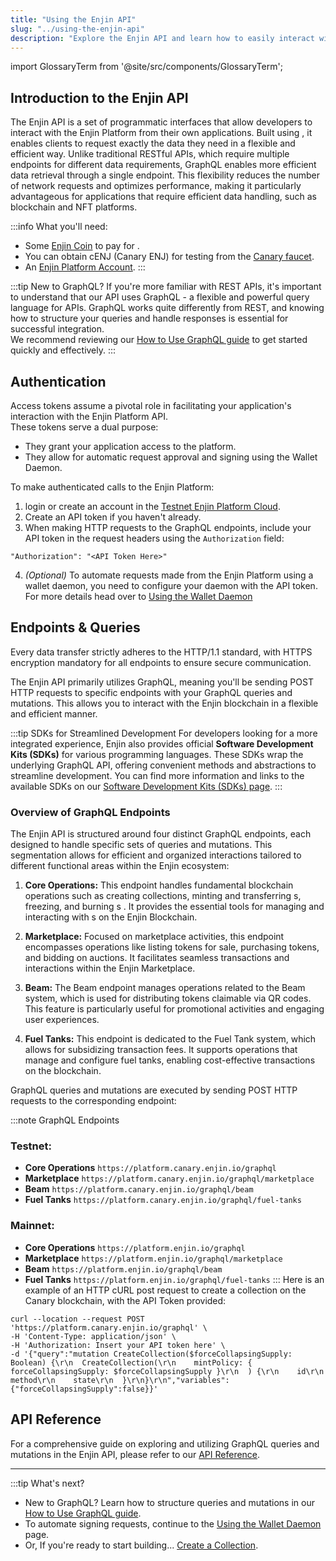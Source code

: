 ```yaml
---
title: "Using the Enjin API"
slug: "../using-the-enjin-api"
description: "Explore the Enjin API and learn how to easily interact with the Enjin blockchain, mint tokens, and manage digital assets programmatically."
---
```


import GlossaryTerm from '@site/src/components/GlossaryTerm';

## Introduction to the Enjin API

The Enjin API is a set of programmatic interfaces that allow developers to interact with the Enjin Platform from their own applications. Built using <GlossaryTerm id="graphql" />,  it enables clients to request exactly the data they need in a flexible and efficient way. Unlike traditional RESTful APIs, which require multiple endpoints for different data requirements, GraphQL enables more efficient data retrieval through a single endpoint. This flexibility reduces the number of network requests and optimizes performance, making it particularly advantageous for applications that require efficient data handling, such as blockchain and NFT platforms.

:::info What you'll need:
- Some [Enjin Coin](/01-getting-started/03-using-enjin-coin.md) to pay for <GlossaryTerm id="transaction_fees" />.  
- You can obtain cENJ (Canary ENJ) for testing from the [Canary faucet](https://faucet.canary.enjin.io/).
- An [Enjin Platform Account](/01-getting-started/04-using-the-enjin-platform.md).
:::

:::tip New to GraphQL?
If you're more familiar with REST APIs, it's important to understand that our API uses GraphQL - a flexible and powerful query language for APIs. GraphQL works quite differently from REST, and knowing how to structure your queries and handle responses is essential for successful integration.\
We recommend reviewing our [How to Use GraphQL guide](/01-getting-started/05-using-enjin-api/01-how-to-use-graphql.md)  to get started quickly and effectively.
:::
## Authentication

Access tokens assume a pivotal role in facilitating your application's interaction with the Enjin Platform API.  
These tokens serve a dual purpose:

- They grant your application access to the platform.
- They allow for automatic request approval and signing using the Wallet Daemon.

To make authenticated calls to the Enjin Platform:

1. login or create an account in the [Testnet Enjin Platform Cloud](https://platform.canary.enjin.io).
2. Create an API token if you haven't already.
3. When making HTTP requests to the GraphQL endpoints, include your API token in the request headers using the `Authorization` field:

```
"Authorization": "<API Token Here>"
```

4. _(Optional)_ To automate requests made from the Enjin Platform using a wallet daemon, you need to configure your daemon with the API token.  
   For more details head over to [Using the Wallet Daemon](/01-getting-started/06-using-wallet-daemon.md)

## Endpoints & Queries

Every data transfer strictly adheres to the HTTP/1.1 standard, with HTTPS encryption mandatory for all endpoints to ensure secure communication.

The Enjin API primarily utilizes GraphQL, meaning you'll be sending POST HTTP requests to specific endpoints with your GraphQL queries and mutations. This allows you to interact with the Enjin blockchain in a flexible and efficient manner.

:::tip SDKs for Streamlined Development
For developers looking for a more integrated experience, Enjin also provides official **Software Development Kits (SDKs)** for various programming languages. These SDKs wrap the underlying GraphQL API, offering convenient methods and abstractions to streamline development. You can find more information and links to the available SDKs on our [Software Development Kits (SDKs) page](/02-guides/05-integrations/01-software-development-kit/01-software-development-kit.md).
:::

### Overview of GraphQL Endpoints

The Enjin API is structured around four distinct GraphQL endpoints, each designed to handle specific sets of queries and mutations. This segmentation allows for efficient and organized interactions tailored to different functional areas within the Enjin ecosystem:

1. **Core Operations:** This endpoint handles fundamental blockchain operations such as creating collections, minting and transferring <GlossaryTerm id="multitoken" />s, freezing, and burning <GlossaryTerm id="multitoken" />s . It provides the essential tools for managing and interacting with <GlossaryTerm id="nft" />s on the Enjin Blockchain.

2. **Marketplace:** Focused on marketplace activities, this endpoint encompasses operations like listing tokens for sale, purchasing tokens, and bidding on auctions. It facilitates seamless transactions and interactions within the Enjin Marketplace.

3. **Beam:** The Beam endpoint manages operations related to the Beam system, which is used for distributing tokens claimable via QR codes. This feature is particularly useful for promotional activities and engaging user experiences.

4. **Fuel Tanks:** This endpoint is dedicated to the Fuel Tank system, which allows for subsidizing transaction fees. It supports operations that manage and configure fuel tanks, enabling cost-effective transactions on the blockchain.

GraphQL queries and mutations are executed by sending POST HTTP requests to the corresponding endpoint:

:::note GraphQL Endpoints
### Testnet:
- **Core Operations** `https://platform.canary.enjin.io/graphql`
- **Marketplace** `https://platform.canary.enjin.io/graphql/marketplace`
- **Beam** `https://platform.canary.enjin.io/graphql/beam`
- **Fuel Tanks** `https://platform.canary.enjin.io/graphql/fuel-tanks`
### Mainnet:
- **Core Operations** `https://platform.enjin.io/graphql`
- **Marketplace** `https://platform.enjin.io/graphql/marketplace`
- **Beam** `https://platform.enjin.io/graphql/beam`
- **Fuel Tanks** `https://platform.enjin.io/graphql/fuel-tanks`
:::
Here is an example of an HTTP cURL post request to create a collection on the Canary blockchain, with the API Token provided:

```
curl --location --request POST 'https://platform.canary.enjin.io/graphql' \
-H 'Content-Type: application/json' \
-H 'Authorization: Insert your API token here' \
-d '{"query":"mutation CreateCollection($forceCollapsingSupply: Boolean) {\r\n  CreateCollection(\r\n    mintPolicy: { forceCollapsingSupply: $forceCollapsingSupply }\r\n  ) {\r\n    id\r\n    method\r\n    state\r\n  }\r\n}\r\n","variables":{"forceCollapsingSupply":false}}'
```

## API Reference

For a comprehensive guide on exploring and utilizing GraphQL queries and mutations in the Enjin API, please refer to our [API Reference](/01-getting-started/05-using-enjin-api/02-api-reference.md).

***

:::tip What's next?
- New to GraphQL? Learn how to structure queries and mutations in our [How to Use GraphQL guide](/01-getting-started/05-using-enjin-api/01-how-to-use-graphql.md).
- To automate signing requests, continue to the [Using the Wallet Daemon](/01-getting-started/06-using-wallet-daemon.md) page.
- Or, If you're ready to start building... [Create a Collection](/02-guides/01-managing-tokens/01-creating-collections.md).
